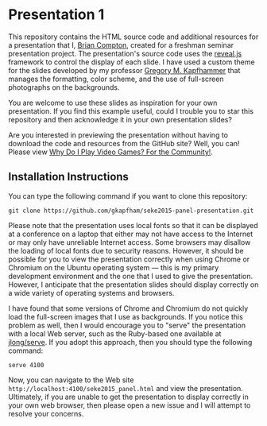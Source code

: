 # Presentation 1

This repository contains the HTML source code and additional resources for a presentation that I, [Brian Compton](http://comptonb37.github.io), created for a freshman seminar presentation project. The presentation's source code uses the
[reveal.js](https://github.com/hakimel/reveal.js/) framework to control the display of each slide.  I have used a
custom theme for the slides developed by my professor [Gregory M. Kapfhammer](http://www.cs.allegheny.edu/sites/gkapfham/) that manages the formatting, color scheme, and the use of full-screen photographs on the
backgrounds.

You are welcome to use these slides as inspiration for your own presentation. If you find this example useful, could I
trouble you to star this repository and then acknowledge it in your own presentation slides?

Are you interested in previewing the presentation without having to download the code and resources from the GitHub
site? Well, you can! Please view [Why Do I Play Video Games? For the Community!](https://cdn.rawgit.com/comptonb37/fs102Spring2017-presentation01-comptonb37/ba88c9c5/SMPres.html).

## Installation Instructions

You can type the following command if you want to clone this repository:

```shell
git clone https://github.com/gkapfham/seke2015-panel-presentation.git
```

Please note that the presentation uses local fonts so that it can be displayed at a conference on a laptop that either
may not have access to the Internet or may only have unreliable Internet access. Some browsers may disallow the loading
of local fonts due to security reasons. However, it should be possible for you to view the presentation correctly when
using Chrome or Chromium on the Ubuntu operating system &mdash; this is my primary development environment and the one
that I used to give the presentation. However, I anticipate that the presentation slides should display correctly on a
wide variety of operating systems and browsers.

I have found that some versions of Chrome and Chromium do not quickly load the full-screen images that I use as
backgrounds. If you notice this problem as well, then I would encourage you to "serve" the presentation with a local Web
server, such as the Ruby-based one available at [jlong/serve](https://github.com/jlong/serve). If you adopt this
approach, then you should type the following command:

```shell
serve 4100
```

Now, you can navigate to the Web site `http://localhost:4100/seke2015_panel.html` and view the presentation.  Ultimately,
if you are unable to get the presentation to display correctly in your own web browser, then please open a new issue and
I will attempt to resolve your concerns.

